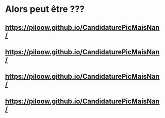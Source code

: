 # Alors peut être ???

## https://piloow.github.io/CandidaturePicMaisNan/
## https://piloow.github.io/CandidaturePicMaisNan/
## https://piloow.github.io/CandidaturePicMaisNan/
## https://piloow.github.io/CandidaturePicMaisNan/
